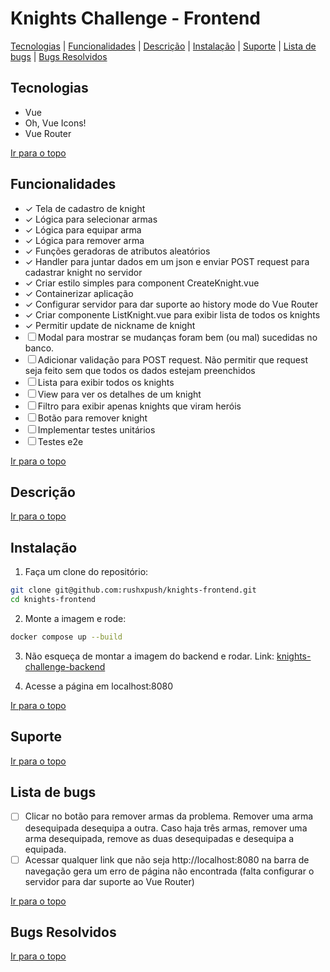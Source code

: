 # Knights Challenge - Frontend

[Tecnologias](#tecnologias) | [Funcionalidades](#funcionalidades) | [Descrição](#descrição) | [Instalação](#instalação) | [Suporte](#suporte) | [Lista de bugs](#lista-de-bugs) | [Bugs Resolvidos](#bugs-resolvidos)

## Tecnologias

<ul>
  <li>Vue</li>
  <!-- <li>Pinia</li> -->
  <li>Oh, Vue Icons!</li>
  <li>Vue Router</li>
</ul>

[Ir para o topo](#knights-challenge---frontend)

## Funcionalidades

- &check; Tela de cadastro de knight
- &check; Lógica para selecionar armas
- &check; Lógica para equipar arma
- &check; Lógica para remover arma 
- &check; Funções geradoras de atributos aleatórios
- &check; Handler para juntar dados em um json e enviar POST request para cadastrar knight no servidor
- &check; Criar estilo simples para component CreateKnight.vue
- &check; Containerizar aplicação
- &check; Configurar servidor para dar suporte ao history mode do Vue Router
- &check; Criar componente ListKnight.vue para exibir lista de todos os knights
- &check; Permitir update de nickname de knight
- &#x2610; Modal para mostrar se mudanças foram bem (ou mal) sucedidas no banco.
- &#x2610; Adicionar validação para POST request. Não permitir que request seja feito sem que todos os dados estejam preenchidos
- &#x2610; Lista para exibir todos os knights
- &#x2610; View para ver os detalhes de um knight
- &#x2610; Filtro para exibir apenas knights que viram heróis
- &#x2610; Botão para remover knight
- &#x2610; Implementar testes unitários
- &#x2610; Testes e2e

[Ir para o topo](#knights-challenge---frontend)

## Descrição

[Ir para o topo](#knights-challenge---frontend)

## Instalação

1. Faça um clone do repositório:
```bash
git clone git@github.com:rushxpush/knights-frontend.git
cd knights-frontend
```

2. Monte a imagem e rode:
```bash
docker compose up --build
```

3. Não esqueça de montar a imagem do backend e rodar. Link: [knights-challenge-backend](https://github.com/rushxpush/knights-backend)


4. Acesse a página em localhost:8080

[Ir para o topo](#knights-challenge---frontend)

## Suporte

[Ir para o topo](#knights-challenge---frontend)

## Lista de bugs

- &#x2610; Clicar no botão para remover armas da problema. Remover uma arma desequipada desequipa a outra. Caso haja três armas, remover uma arma desequipada, remove as duas desequipadas e desequipa a equipada.
- &#x2610; Acessar qualquer link que não seja http://localhost:8080 na barra de navegação gera um erro de página não encontrada (falta configurar o servidor para dar suporte ao Vue Router)


[Ir para o topo](#knights-challenge---frontend)

## Bugs Resolvidos

[Ir para o topo](#knights-challenge---frontend)
